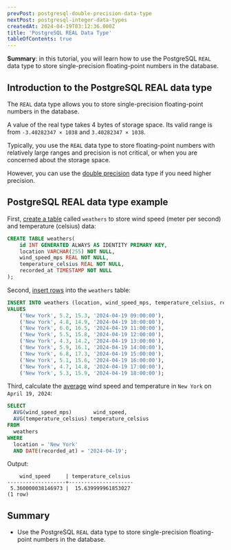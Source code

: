 ```yaml
---
prevPost: postgresql-double-precision-data-type
nextPost: postgresql-integer-data-types
createdAt: 2024-04-19T03:12:36.000Z
title: 'PostgreSQL REAL Data Type'
tableOfContents: true
---
```



**Summary**: in this tutorial, you will learn how to use the PostgreSQL `REAL` data type to store single-precision floating-point numbers in the database.

## Introduction to the PostgreSQL REAL data type

The `REAL` data type allows you to store single-precision floating-point numbers in the database.

A value of the real type takes 4 bytes of storage space. Its valid range is from `-3.40282347 × 1038` and `3.40282347 × 1038`.

Typically, you use the `REAL` data type to store floating-point numbers with relatively large ranges and precision is not critical, or when you are concerned about the storage space.

However, you can use the [double precision](/postgresql/postgresql-double-precision-type) data type if you need higher precision.

## PostgreSQL REAL data type example

First, [create a table](/postgresql/postgresql-create-table) called `weathers` to store wind speed (meter per second) and temperature (celsius) data:

```sql
CREATE TABLE weathers(
    id INT GENERATED ALWAYS AS IDENTITY PRIMARY KEY,
    location VARCHAR(255) NOT NULL,
    wind_speed_mps REAL NOT NULL,
    temperature_celsius REAL NOT NULL,
    recorded_at TIMESTAMP NOT NULL
);
```

Second, [insert rows](/postgresql/postgresql-insert) into the `weathers` table:

```sql
INSERT INTO weathers (location, wind_speed_mps, temperature_celsius, recorded_at)
VALUES
    ('New York', 5.2, 15.3, '2024-04-19 09:00:00'),
    ('New York', 4.8, 14.9, '2024-04-19 10:00:00'),
    ('New York', 6.0, 16.5, '2024-04-19 11:00:00'),
    ('New York', 5.5, 15.8, '2024-04-19 12:00:00'),
    ('New York', 4.3, 14.2, '2024-04-19 13:00:00'),
    ('New York', 5.9, 16.1, '2024-04-19 14:00:00'),
    ('New York', 6.8, 17.3, '2024-04-19 15:00:00'),
    ('New York', 5.1, 15.6, '2024-04-19 16:00:00'),
    ('New York', 4.7, 14.8, '2024-04-19 17:00:00'),
    ('New York', 5.3, 15.9, '2024-04-19 18:00:00');
```

Third, calculate the [average](/postgresql/postgresql-aggregate-functions/postgresql-avg-function) wind speed and temperature in `New York` on `April 19, 2024`:

```sql
SELECT
  AVG(wind_speed_mps)       wind_speed,
  AVG(temperature_celsius) temperature_celsius
FROM
  weathers
WHERE
  location = 'New York'
  AND DATE(recorded_at) = '2024-04-19';
```

Output:

```
    wind_speed     | temperature_celsius
-------------------+---------------------
 5.360000038146973 |  15.639999961853027
(1 row)
```

## Summary

- Use the PostgreSQL `REAL` data type to store single-precision floating-point numbers in the database.
